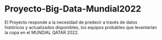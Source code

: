 # Proyecto-Big-Data-Mundial2022
El Proyecto responde a la necesidad de predecir a través de datos históricos y actualizados disponibles, los equipos probables que levantarían la copa en el MUNDIAL QATAR 2022. 
